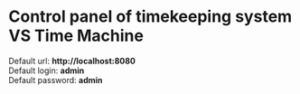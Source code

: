 # Control panel of timekeeping system VS Time Machine

Default url: **http://localhost:8080**\
Default login: **admin**\
Default password: **admin**

